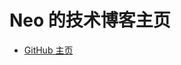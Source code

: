 <!--
 * @Author: Neo
 * @Date: 2021-05-31 19:36:23
 * @LastEditors: Neo
 * @LastEditTime: 2021-06-05 13:35:02
 * @Description: file content
-->

# Neo 的技术博客主页

- [GitHub 主页](https://github.com/ANT-CYJ)
